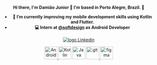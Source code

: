  <h4 align="center"> 
  Hi there, I'm Damião Junior 👋
  I'm based in Porto Alegre, Brazil. 📍

   - 🌱 I’m currently improving my mobile development skills using Kotlin and Flutter.
   - 💻 Intern at [@softdesign](https://www.instagram.com/softdesignbrasil/) as Android Developer
 </h1>

<p align="center">
  <a href="https://www.linkedin.com/in/damiaojuniordev/">
    <img alt="logo Linkedin" src="https://img.shields.io/badge/linkedin-%230077B5.svg?&style=for-the-badge&logo=linkedin&logoColor=white/">
   </a>
</p>

<p align="center">
<a href="https://developer.android.com" target="_blank"> <img alt="Android" height ="42px" src="https://raw.githubusercontent.com/rahul-jha98/github_readme_icons/main/language_and_tools/square/android/android.svg"> </a>
<a href="https://kotlinlang.org" target="_blank"><img alt="Kotlin" height ="42px" src="https://raw.githubusercontent.com/rahul-jha98/github_readme_icons/main/language_and_tools/square/kotlin/kotlin.svg"></a>
<a href="https://www.java.com" target="_blank"><img alt="Java" height ="42px" src="https://raw.githubusercontent.com/rahul-jha98/github_readme_icons/main/language_and_tools/square/java/java.svg"></a>
<a href="https://git-scm.com/" target="_blank"> <img src="https://raw.githubusercontent.com/rahul-jha98/github_readme_icons/main/language_and_tools/square/git-scm/git-scm.svg" alt="git" height='42px'/> </a>
<a href="https://www.figma.com/" target="_blank"> <img src="https://raw.githubusercontent.com/rahul-jha98/github_readme_icons/main/language_and_tools/square/figma/figma.svg" alt="figma" height='42px'/> </a>
</p>
 
